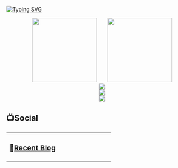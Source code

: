 <!-- ### Hi there 👋-->

<!--
**jingzhouzhao/jingzhouzhao** is a ✨ _special_ ✨ repository because its `README.md` (this file) appears on your GitHub profile.

Here are some ideas to get you started:

- 🔭 I’m currently working on ...
- 🌱 I’m currently learning ...
- 👯 I’m looking to collaborate on ...
- 🤔 I’m looking for help with ...
- 💬 Ask me about ...
- 📫 How to reach me: ...
- 😄 Pronouns: ...
- ⚡ Fun fact: ...
-->
[![Typing SVG](https://readme-typing-svg.herokuapp.com?color=0384F7&lines=%E7%A5%9D%E4%BD%A0%E7%94%9F%E6%B4%BB%E6%84%89%E5%BF%AB%EF%BC%8C%E5%BF%AB%E6%9D%A5Follow%E6%88%91%E5%90%A7%EF%BC%81)](https://git.io/typing-svg)
<div align="center">
<span>  </span>
<img height="170px" src="https://github-readme-stats.vercel.app/api?username=jingzhouzhao" /><span>  </span><img height="170px" src="https://github-readme-stats.vercel.app/api/top-langs/?username=jingzhouzhao&layout=compact&langs_count=8" />
<span>  </span>
</div>
<div align="center">
    <img  src="https://github-readme-streak-stats.herokuapp.com/?user=jingzhouzhao" />
</div>
<div align="center">
    <img src="https://activity-graph.herokuapp.com/graph?username=jingzhouzhao&theme=minimal" />
</div>

<div align="center"><img src="https://raw.githubusercontent.com/jingzhouzhao/jingzhouzhao/main/assets/github-contribution-grid-snake.svg" ></div>

## 📺Social

<table>
<tbody>
   <tr>
       <td  valign="top" width="50%">

### 📝<a href="https://jingzhouzhao.github.io/" target="_blank">Recent Blog</a>

<!-- START_SECTION:blog -->

<!-- END_SECTION:blog -->
</td>
        </tr>
</tbody>
</table>
